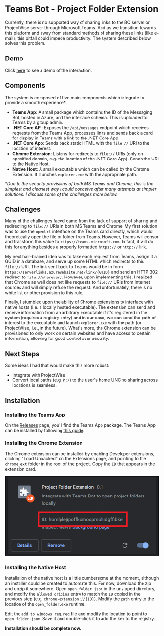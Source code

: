 # Teams Bot - Project Folder Extension
Currently, there is no supported way of sharing links to the BC server or ProjectWise server through Microsoft Teams. And as we transition towards this platform and away from standard methods of sharing these links (like e-mail), this pitfall could impede productivity. The system described below solves this problem.

## Demo
Click [here](https://youtu.be/o5GaIPTenus) to see a demo of the interaction.

## Components
The system is composed of five main components which integrate to provide a smooth experience\*.

- **Teams App**: A small package which contains the ID of the Messaging Bot, hosted in Azure, and the interface schema. This is uploaded to Teams by a group admin.
- **.NET Core API**: Exposes the `/api/messages` endpoint which receives requests from the Teams App, processes links and sends back a card for display in Teams with a link to the .NET Core App.
- **.NET Core App**: Sends back static HTML with the `file://` URI to the location of interest.
- **Chrome Extension**: Listens for redirects to `file://` URIs (only on specified domain, e.g. the location of the .NET Core App). Sends the URI to the Native Host.
- **Native Host**: A small executable which can be called by the Chrome Extension. It launches `explorer.exe` with the appropriate path.

\**Due to the security provisions of both MS Teams and Chrome, this is the simplest and cleanest way I could conceive after many attempts at simpler solutions. I discuss some of the challenges more below.*

## Challenges
Many of the challenges faced came from the lack of support of sharing and redirecting to `file://` URIs in both MS Teams and Chrome. My first solution was to use the `openUrl` interface on the Teams card directly, which would theoretically open the file or folder from Teams. However, Teams will censor and transform this value to `https://teams.microsoft.com`. In fact, it will do this for anything besides a properly formatted `https://` or `http://` link.

My next hair-brained idea was to take each request from Teams, assign it a GUID in a database, and serve up some HTML which redirects to this `file://` URI. The link sent back to Teams would be in form `https://serverlinks.azurewebsite.net/link/{GUID}` and send an HTTP 302 redirect to `file://wherever/`. However, upon implementing this, I realized that Chrome as well does not like requests to `file://` URIs from Internet sources and will simply refuse the request. And unfortunately, there is no white list or other provision to this rule.

Finally, I stumbled upon the ability of Chrome extensions to interface with native hosts (i.e. a locally hosted executable). The extension can send and receive information from an arbitrary executable if it's registered in the system (requires a registry entry) and in our case, we can send the path of interest to the executable and launch `explorer.exe` with the path (or ProjectWise, i.e., in the future). What's more, the Chrome extension can be provisioned to only work on certain websites and have access to certain information, allowing for good control over security.

## Next Steps
Some ideas I had that would make this more robust:

- Integrate with ProjectWise
- Convert local paths (e.g. `P:/`) to the user's home UNC so sharing across locations is seamless.

## Installation

### Installing the Teams App
On the [Releases](https://github.com/dnys1/teams-bot/releases) page, you'll find the Teams App package. The Teams App can be installed by following [this guide](https://docs.microsoft.com/en-us/microsoftteams/platform/concepts/deploy-and-publish/apps-upload).


### Installing the Chrome Extension
The Chrome extension can be installed by enabling Developer extensions, clicking "Load Unpacked" on the Extensions page, and pointing to the `chrome_ext` folder in the root of the project. Copy the `ID` that appears in the extension card.

![Chrome Extension ID](images/chrome_ext_id.png)

### Installing the Native Host
Installation of the native host is a little cumbersome at the moment, although an installer could be created to automate this. For now, download the zip and unzip it somewhere. Open `open_folder.json` in the unzipped directory, and modify the `allowed_origins` entry to match the `ID` copied in the previous step (e.g. `chrome-extension://{ID}`). Modify the `path` entry to the location of the `open_folder.exe` runtime.

Edit the `add_to_windows_reg.reg` file and modify the location to point to `open_folder.json`. Save it and double-click it to add the key to the registry.

**Installation should be complete now.**
